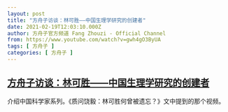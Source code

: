 ```yaml
---
layout: post
title: "方舟子访谈：林可胜——中国生理学研究的创建者"
date: 2021-02-19T12:03:10.000Z
author: 方舟子官方频道 Fang Zhouzi - Official Channel
from: https://www.youtube.com/watch?v=gwh4gO3ByUA
tags: [ 方舟子 ]
categories: [ 方舟子 ]
---
```

<!--1613736190000-->
[方舟子访谈：林可胜——中国生理学研究的创建者](https://www.youtube.com/watch?v=gwh4gO3ByUA)
------

<div>
介绍中国科学家系列。《质问饶毅：林可胜何曾被遗忘？》文中提到的那个视频。
</div>

